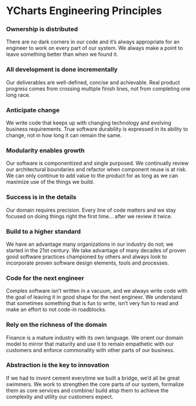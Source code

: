 # YCharts Engineering Principles

### Ownership is distributed
There are no dark corners in our code and it’s always appropriate for an engineer to work on every part of our system. We always make a point to leave something better than when we found it.

### All development is done incrementally
Our deliverables are well-defined, concise and achievable. Real product progress comes from crossing multiple finish lines, not from completing one long race.

### Anticipate change
We write code that keeps up with changing technology and evolving business requirements. True software durability is expressed in its ability to change, not in how long it can remain the same.

### Modularity enables growth
Our software is componentized and single purposed. We continually review our architectural boundaries and refactor when component reuse is at risk. We can only continue to add value to the product for as long as we can maximize use of the things we build.

### Success is in the details
Our domain requires precision. Every line of code matters and we stay focused on doing things right the first time… after we review it twice.

### Build to a higher standard
We have an advantage many organizations in our industry do not; we started in the 21st century. We take advantage of many decades of proven good software practices championed by others and always look to incorporate proven software design elements, tools and processes.

### Code for the next engineer
Complex software isn’t written in a vacuum, and we always write code with the goal of leaving it in good shape for the next engineer. We understand that sometimes something that is fun to write, isn’t very fun to read and make an effort to not code-in roadblocks. 

### Rely on the richness of the domain
Finance is a mature industry with its own language. We orient our domain model to mirror that maturity and use it to remain empathetic with our customers and enforce commonality with other parts of our business.

### Abstraction is the key to innovation
If we had to invent cement everytime we built a bridge, we’d all be great swimmers. We work to strengthen the core parts of our system, formalize them as core services and combine/ build atop them to achieve the complexity and utility our customers expect.